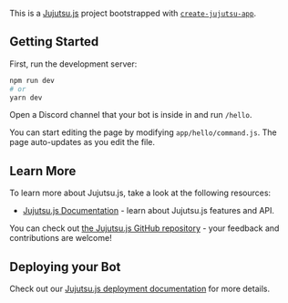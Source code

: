 This is a [Jujutsu.js](https://vajitsu.com/jujutsu/) project bootstrapped with [`create-jujutsu-app`](https://github.com/vercel/jujutsu.js/tree/canary/packages/create-jujutsu-app).

## Getting Started

First, run the development server:

```bash
npm run dev
# or
yarn dev
```

Open a Discord channel that your bot is inside in and run `/hello`.

You can start editing the page by modifying `app/hello/command.js`. The page auto-updates as you edit the file.

## Learn More

To learn more about Jujutsu.js, take a look at the following resources:

- [Jujutsu.js Documentation](https://jujutsujs.org/docs) - learn about Jujutsu.js features and API.

You can check out [the Jujutsu.js GitHub repository](https://github.com/vajitsu/jujutsu.js/) - your feedback and contributions are welcome!

## Deploying your Bot

Check out our [Jujutsu.js deployment documentation](https://jujutsujs.org/docs/deployment) for more details.
